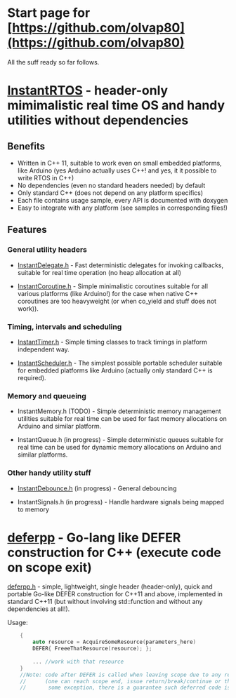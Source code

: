 # Start page for [https://github.com/olvap80](https://github.com/olvap80)
All the suff ready so far follows.

# [InstantRTOS](https://github.com/olvap80/InstantRTOS) - header-only mimimalistic real time OS and handy utilities without dependencies
## Benefits
- Written in C++ 11, suitable to work even on small embedded platforms, like Arduino (yes Arduino actually uses C++! and yes, it it possible to write RTOS in C++)
- No dependencies (even no standard headers needed) by default
- Only standard C++ (does not depend on any platform specifics)
- Each file contains usage sample, every API is documented with doxygen
- Easy to integrate with any platform (see samples in corresponding files!)

## Features
### General utility headers

- [InstantDelegate.h](https://github.com/olvap80/InstantRTOS/blob/main/InstantDelegate.h) - Fast deterministic delegates for invoking callbacks, suitable for real time operation (no heap allocation at all)

- [InstantCoroutine.h](https://github.com/olvap80/InstantRTOS/blob/main/InstantCoroutine.h) - Simple minimalistic coroutines suitable for all various platforms (like Arduino!) for the case when native C++ coroutines are too heavyweight (or when co_yield and stuff does not work)).

### Timing, intervals and scheduling

- [InstantTimer.h](https://github.com/olvap80/InstantRTOS/blob/main/InstantTimer.h) - Simple timing classes to track timings in platform independent way.

- [InstantScheduler.h](https://github.com/olvap80/InstantRTOS/blob/main/InstantScheduler.h) - The simplest possible portable scheduler suitable for embedded platforms like Arduino (actually only standard C++ is required).

### Memory and queueing

- InstantMemory.h (TODO) - Simple deterministic memory management utilities suitable for real time can be used for fast memory allocations on Arduino and similar platform.

- InstantQueue.h (in progress) - Simple deterministic queues suitable for real time can be used for dynamic memory allocations on Arduino and similar platforms.

### Other handy utility stuff

- [InstantDebounce.h](https://github.com/olvap80/InstantRTOS/blob/main/InstantDebounce.h) (in progress) - General debouncing

- InstantSignals.h (in progress) - Handle hardware signals being mapped to memory


# [deferpp](https://github.com/olvap80/deferpp) - Go-lang like DEFER construction for C++ (execute code on scope exit)
[deferpp.h](https://github.com/olvap80/deferpp/blob/master/deferpp.h) - simple, lightweight, single header (header-only), quick and portable Go-like DEFER construction for C++11 and above, implemented in standard C++11 (but without involving std::function and without any dependencies at all!).

Usage:
```cpp
    {
        auto resource = AcquireSomeResource(parameters_here)
        DEFER{ FreeeThatResource(resource); };
        
        ... //work with that resource
    }
    //Note: code after DEFER is called when leaving scope due to any reason
    //      (one can reach scope end, issue return/break/continue or throw
    //       some exception, there is a guarantee such deferred code is called)
```
